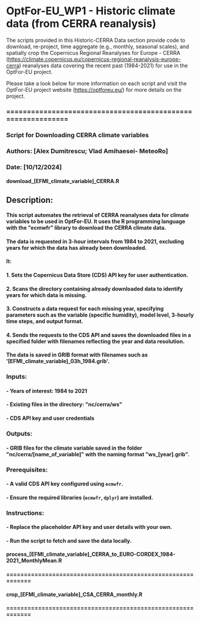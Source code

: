# OptFor-EU_WP1 - Historic climate data (from CERRA reanalysis)

The scripts provided in this Historic-CERRA Data section provide code to download, re-project, time aggregate (e.g., monthly, seasonal scales), and spatially crop the Copernicus Regional Reanalyses for Europe - CERRA (https://climate.copernicus.eu/copernicus-regional-reanalysis-europe-cerra) reanalyses data covering the recent past (1984-2021) for use in the OptFor-EU project. 

Please take a look below for more information on each script and visit the OptFor-EU project website (https://optforeu.eu/) for more details on the project.

### ============================================================
### Script for Downloading CERRA climate variables
### Authors: [Alex Dumitrescu; Vlad Amihaesei- MeteoRo]
### Date: [10/12/2024]
#### download_[EFMI_climate_variable]_CERRA.R
## Description:
#### This script automates the retrieval of CERRA reanalyses data for climate variables to be used in OptFor-EU. It uses the R programming language with the "ecmwfr" library to download the CERRA climate data. 
#### The data is requested in 3-hour intervals from 1984 to 2021, excluding years for which the data has already been downloaded. 
#### It:
#### 1. Sets the Copernicus Data Store (CDS) API key for user authentication.
#### 2. Scans the directory containing already downloaded  data to identify years for which data is missing.
#### 3. Constructs a data request for each missing year, specifying parameters such as the variable (specific humidity), model level, 3-hourly time steps, and output format.
#### 4. Sends the requests to the CDS API and saves the downloaded files in a specified folder with filenames reflecting the year and data resolution.
#### The data is saved in GRIB format with filenames such as '[EFMI_climate_variable]_03h_1984.grib'.

### Inputs:
#### - Years of interest: 1984 to 2021
#### - Existing files in the directory: "nc/cerra/ws"
#### - CDS API key and user credentials

### Outputs:
#### - GRIB files for the climate variable saved in the folder "nc/cerra/[name_of_variable]" with the naming format "ws_[year].grib".

### Prerequisites:
#### - A valid CDS API key configured using `ecmwfr`.
#### - Ensure the required libraries (`ecmwfr`, `dplyr`) are installed.

### Instructions:
#### - Replace the placeholder API key and user details with your own.
#### - Run the script to fetch and save the data locally.

#### process_[EFMI_climate_variable]_CERRA_to_EURO-CORDEX_1984-2021_MonthlyMean.R
#### ============================================================
#### crop_[EFMI_climate_variable]_CSA_CERRA_monthly.R
#### ============================================================
